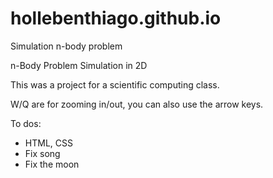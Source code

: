 # hollebenthiago.github.io
Simulation n-body problem

n-Body Problem Simulation in 2D 

This was a project for a scientific computing class.

W/Q are for zooming in/out, you can also use the arrow keys.

To dos:
 - HTML, CSS
 - Fix song
 - Fix the moon
 
